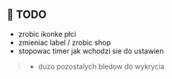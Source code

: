 ## :rocket: TODO

* zrobic ikonke płci
* zmieniac label / zrobic shop
* stopowac timer jak wchodzi sie do ustawien

> + duzo pozostalych bledow do wykrycia

